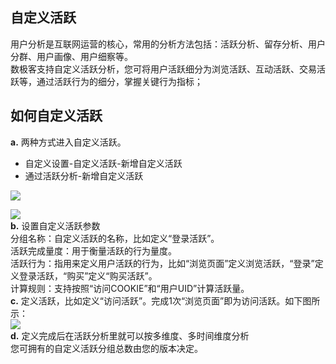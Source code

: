 ## 自定义活跃  
用户分析是互联网运营的核心，常用的分析方法包括：活跃分析、留存分析、用户分群、用户画像、用户细察等。  
数极客支持自定义活跃分析，您可将用户活跃细分为浏览活跃、互动活跃、交易活跃等，通过活跃行为的细分，掌握关键行为指标；  
## 如何自定义活跃  
**a.** 两种方式进入自定义活跃。  
* 自定义设置-自定义活跃-新增自定义活跃  
* 通过活跃分析-新增自定义活跃  

![](http://www.shujike.com/docsimg/自定义活跃1.jpg)  

![](http://www.shujike.com/docsimg/自定义活跃2.jpg)  
**b.** 设置自定义活跃参数  
分组名称：自定义活跃的名称，比如定义“登录活跃”。  
活跃完成量度：用于衡量活跃的行为量度。  
活跃行为：指用来定义用户活跃的行为，比如“浏览页面”定义浏览活跃，“登录”定义登录活跃，“购买”定义“购买活跃”。  
计算规则：支持按照“访问COOKIE”和“用户UID”计算活跃量。  
**c.** 定义活跃，比如定义“访问活跃”。完成1次“浏览页面”即为访问活跃。如下图所示：  
![](http://www.shujike.com/docsimg/自定义活跃3.jpg)  
**d.** 定义完成后在活跃分析里就可以按多维度、多时间维度分析  
您可拥有的自定义活跃分组总数由您的版本决定。  
